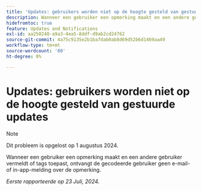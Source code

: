 ```yaml
---
title: 'Updates: gebruikers worden niet op de hoogte gesteld van gestuurde updates'
description: Wanneer een gebruiker een opmerking maakt en een andere gebruiker vermeldt of tags toepast, ontvangt de gecodeerde gebruiker geen e-mail- of in-app-melding over de opmerking.
hidefromtoc: true
feature: Updates and Notifications
exl-id: aa250248-a9a3-4ea5-8ddf-d9ab2cd24762
source-git-commit: 4a75c9135e2b1ba7dab0ab8d69d52b6d1469aa49
workflow-type: tm+mt
source-wordcount: '80'
ht-degree: 0%

---
```


# Updates: gebruikers worden niet op de hoogte gesteld van gestuurde updates

>[!NOTE]
>
>Dit probleem is opgelost op 1 augustus 2024.

Wanneer een gebruiker een opmerking maakt en een andere gebruiker vermeldt of tags toepast, ontvangt de gecodeerde gebruiker geen e-mail- of in-app-melding over de opmerking.

_Eerste rapporteerde op 23 Juli, 2024._
